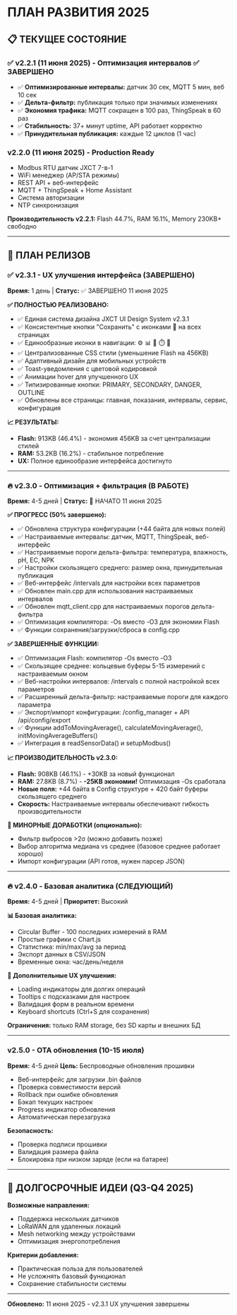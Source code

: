# ПЛАН РАЗВИТИЯ 2025

## 📋 ТЕКУЩЕЕ СОСТОЯНИЕ

### ✅ **v2.2.1** (11 июня 2025) - Оптимизация интервалов ✅ ЗАВЕРШЕНО
- ✅ **Оптимизированные интервалы:** датчик 30 сек, MQTT 5 мин, веб 10 сек
- ✅ **Дельта-фильтр:** публикация только при значимых изменениях
- ✅ **Экономия трафика:** MQTT сокращен в 100 раз, ThingSpeak в 60 раз
- ✅ **Стабильность:** 37+ минут uptime, API работает корректно
- ✅ **Принудительная публикация:** каждые 12 циклов (1 час)

### **v2.2.0** (11 июня 2025) - Production Ready  
- Modbus RTU датчик JXCT 7-в-1
- WiFi менеджер (AP/STA режимы)  
- REST API + веб-интерфейс
- MQTT + ThingSpeak + Home Assistant
- Система авторизации
- NTP синхронизация

**Производительность v2.2.1:** Flash 44.7%, RAM 16.1%, Memory 230KB+ свободно

---

## 🚀 ПЛАН РЕЛИЗОВ

### ✅ **v2.3.1 - UX улучшения интерфейса (ЗАВЕРШЕНО)**
**Время:** 1 день | **Статус:** ✅ ЗАВЕРШЕНО 11 июня 2025

**✅ ПОЛНОСТЬЮ РЕАЛИЗОВАНО:**
- ✅ Единая система дизайна JXCT UI Design System v2.3.1
- ✅ Консистентные кнопки "Сохранить" с иконками 💾 на всех страницах  
- ✅ Единообразные иконки в навигации: ⚙️ 📊 📁 ⏱️ 🔧
- ✅ Централизованные CSS стили (уменьшение Flash на 456KB)
- ✅ Адаптивный дизайн для мобильных устройств
- ✅ Toast-уведомления с цветовой кодировкой
- ✅ Анимации hover для улучшенного UX
- ✅ Типизированные кнопки: PRIMARY, SECONDARY, DANGER, OUTLINE
- ✅ Обновлены все страницы: главная, показания, интервалы, сервис, конфигурация

**📈 РЕЗУЛЬТАТЫ:**
- **Flash:** 913KB (46.4%) - экономия 456KB за счет централизации стилей
- **RAM:** 53.2KB (16.2%) - стабильное потребление
- **UX:** Полное единообразие интерфейса достигнуто

---

### 🔥 **v2.3.0 - Оптимизация + фильтрация (В РАБОТЕ)**  
**Время:** 4-5 дней | **Статус:** 🚧 НАЧАТО 11 июня 2025

**✅ ПРОГРЕСС (50% завершено):**
- ✅ Обновлена структура конфигурации (+44 байта для новых полей)
- ✅ Настраиваемые интервалы: датчик, MQTT, ThingSpeak, веб-интерфейс
- ✅ Настраиваемые пороги дельта-фильтра: температура, влажность, pH, EC, NPK
- ✅ Настройки скользящего среднего: размер окна, принудительная публикация
- ✅ Веб-интерфейс /intervals для настройки всех параметров
- ✅ Обновлен main.cpp для использования настраиваемых интервалов
- ✅ Обновлен mqtt_client.cpp для настраиваемых порогов дельта-фильтра
- ✅ Оптимизация компилятора: -Os вместо -O3 для экономии Flash
- ✅ Функции сохранения/загрузки/сброса в config.cpp

**✅ ЗАВЕРШЕННЫЕ ФУНКЦИИ:**
- ✅ Оптимизация Flash: компилятор -Os вместо -O3
- ✅ Скользящее среднее: кольцевые буферы 5-15 измерений с настраиваемым окном
- ✅ Веб-настройки интервалов: /intervals с полной настройкой всех параметров  
- ✅ Расширенный дельта-фильтр: настраиваемые пороги для каждого параметра
- ✅ Экспорт/импорт конфигурации: /config_manager + API /api/config/export
- ✅ Функции addToMovingAverage(), calculateMovingAverage(), initMovingAverageBuffers()
- ✅ Интеграция в readSensorData() и setupModbus()

**📈 ПРОИЗВОДИТЕЛЬНОСТЬ v2.3.0:**
- **Flash:** 908KB (46.1%) - +30KB за новый функционал
- **RAM:** 27.8KB (8.7%) - **-25KB экономии!** Оптимизация -Os сработала
- **Новые поля:** +44 байта в Config структуре + 420 байт буферы скользящего среднего
- **Скорость:** Настраиваемые интервалы обеспечивают гибкость производительности

**🔄 МИНОРНЫЕ ДОРАБОТКИ (опционально):**
- Фильтр выбросов >2σ (можно добавить позже)
- Выбор алгоритма медиана vs среднее (базовое среднее работает хорошо)
- Импорт конфигурации (API готов, нужен парсер JSON)

---

### 🔥 **v2.4.0 - Базовая аналитика (СЛЕДУЮЩИЙ)**
**Время:** 4-5 дней | **Приоритет:** Высокий

**📊 Базовая аналитика:**
- Circular Buffer - 100 последних измерений в RAM
- Простые графики с Chart.js
- Статистика: min/max/avg за период  
- Экспорт данных в CSV/JSON
- Временные окна: час/день/неделя

**🎯 Дополнительные UX улучшения:**
- Loading индикаторы для долгих операций
- Tooltips с подсказками для настроек
- Валидация форм в реальном времени
- Keyboard shortcuts (Ctrl+S для сохранения)

**Ограничения:** только RAM storage, без SD карты и внешних БД

---

### v2.5.0 - OTA обновления (10-15 июля)
**Время:** 4-5 дней
**Цель:** Беспроводные обновления прошивки

- Веб-интерфейс для загрузки .bin файлов
- Проверка совместимости версий
- Rollback при ошибке обновления
- Бэкап текущих настроек
- Progress индикатор обновления
- Автоматическая перезагрузка

**Безопасность:**
- Проверка подписи прошивки
- Валидация размера файла
- Блокировка при низком заряде (если на батарее)

---

## 🎯 ДОЛГОСРОЧНЫЕ ИДЕИ (Q3-Q4 2025)

**Возможные направления:**
- Поддержка нескольких датчиков
- LoRaWAN для удаленных локаций
- Mesh networking между устройствами
- Оптимизация энергопотребления

**Критерии добавления:**
- Практическая польза для пользователей
- Не усложнять базовый функционал
- Сохранение стабильности системы

---

**Обновлено:** 11 июня 2025 - v2.3.1 UX улучшения завершены 
